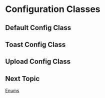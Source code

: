 # Configuration Classes

## Default Config Class

## Toast Config Class

## Upload Config Class

## Next Topic
[Enums](https://github.com/simplitech/simpli-web-sdk/tree/master/docs/enums.md)
